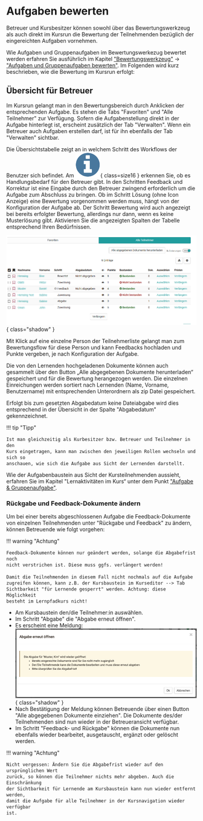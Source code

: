 # Aufgaben bewerten

Betreuer und Kursbesitzer können sowohl über das Bewertungswerkzeug als auch
direkt im Kursrun die Bewertung der Teilnehmenden bezüglich der eingereichten
Aufgaben vornehmen.

Wie Aufgaben und Gruppenaufgaben im Bewertungswerkezug bewertet werden erfahren Sie ausführlich im Kapitel ["Bewertungswerkzeug"](Assessment_tool_overview.de.md) → ["Aufgaben und Gruppenaufgaben bewerten"](Assessing_tasks_and_group_tasks.de.md). Im Folgenden wird kurz beschrieben, wie die Bewertung im Kursrun erfolgt:

## Übersicht für Betreuer

Im Kursrun gelangt man in den Bewertungsbereich durch Anklicken der
entsprechenden Aufgabe. Es stehen die Tabs "Favoriten" und "Alle Teilnehmer"
zur Verfügung. Sofern die Aufgabenstellung direkt in der Aufgabe hinterlegt
ist, erscheint zusätzlich der Tab "Verwalten". Wenn ein Betreuer auch Aufgaben
erstellen darf, ist für ihn ebenfalls der Tab "Verwalten" sichtbar.

Die Übersichtstabelle zeigt an in welchem Schritt des Workflows der Benutzer
sich befindet. Am ![Handlungsbedarf](assets/action_needed.png){ class=size16 }
erkennen Sie, ob es Handlungsbedarf für den Betreuer gibt. In den Schritten
Feedback und Korrektur ist eine Eingabe durch den Betreuer zwingend
erforderlich um die Aufgabe zum Abschluss zu bringen. Ob im Schritt Lösung
(ohne Icon Anzeige) eine Bewertung vorgenommen werden muss, hängt von der
Konfiguration der Aufgabe ab. Der Schritt Bewertung wird auch angezeigt bei
bereits erfolgter Bewertung, allerdings nur dann, wenn es keine Musterlösung
gibt. Aktivieren Sie die angezeigten Spalten der Tabelle entsprechend Ihren
Bedürfnissen.

![Übersicht Status der Teilnehmenden](assets/task_correction_DE.png){ class="shadow" }

Mit Klick auf eine einzelne Person der Teilnehmerliste gelangt man zum
Bewertungsflow für diese Person und kann Feedbacks hochladen und Punkte
vergeben, je nach Konfiguration der Aufgabe.

Die von den Lernenden hochgeladenen Dokumente können auch gesammelt über den
Button „Alle abgegebenen Dokumente herunterladen“ gespeichert und für die
Bewertung herangezogen werden. Die einzelnen Einreichungen werden sortiert
nach Lernenden (Name, Vorname, Benutzername) mit entsprechenden Unterordnern
als zip Datei gespeichert.

Erfolgt bis zum gesetzten Abgabedatum keine Dateiabgabe wird dies entsprechend
in der Übersicht in der Spalte "Abgabedatum" gekennzeichnet.

!!! tip "Tipp"

    Ist man gleichzeitig als Kurbesitzer bzw. Betreuer und Teilnehmer in den
    Kurs eingetragen, kann man zwischen den jeweiligen Rollen wechseln und sich so
    anschauen, wie sich die Aufgabe aus Sicht der Lernenden darstellt.

Wie der Aufgabenbaustein aus Sicht der Kursteilnehmenden aussieht, erfahren
Sie im Kapitel "Lernaktivitäten im Kurs“ unter dem Punkt ["Aufgabe &
Gruppenaufgabe"](../learningresources/Course_Elements.de.md).

### Rückgabe und Feedback-Dokumente ändern

Um bei einer bereits abgeschlossenen Aufgabe die Feedback-Dokumente von
einzelnen Teilnehmenden unter "Rückgabe und Feedback" zu ändern, können Betreuende
wie folgt vorgehen:

!!! warning "Achtung"

    Feedback-Dokumente können nur geändert werden, solange die Abgabefrist noch
    nicht verstrichen ist. Diese muss ggfs. verlängert werden!

    Damit die Teilnehmenden in diesem Fall nicht nochmals auf die Aufgabe
    zugreifen können, kann z.B. der Kursbaustein im Kurseditor --> Tab
    Sichtbarkeit "für Lernende gesperrt" werden. Achtung: diese Möglichkeit
    besteht im Lernpfadkurs nicht!

- Am Kursbaustein den/die Teilnehmer:in auswählen.
- Im Schritt "Abgabe" die "Abgabe erneut öffnen".
- Es erscheint eine Meldung:
    ![Abgabe erneut öffnen](assets/Task_reopen_submission_de.png){ class="shadow" }
- Nach Bestätigung der Meldung können Betreuende über einen Button "Alle abgegebenen Dokumente einziehen". Die Dokumente des/der Teilnehmenden sind nun wieder in der Betreueransicht verfügbar.
- Im Schritt "Feedback- und Rückgabe" können die Dokumente nun ebenfalls wieder bearbeitet, ausgetauscht, ergänzt oder gelöscht werden.

!!! warning "Achtung"

    Nicht vergessen: Ändern Sie die Abgabefrist wieder auf den ursprünglichen Wert
    zurück, so können die Teilnehmer nichts mehr abgeben. Auch die Einschränkung
    der Sichtbarkeit für Lernende am Kursbaustein kann nun wieder entfernt werden,
    damit die Aufgabe für alle Teilnehmer in der Kursnavigation wieder verfügbar
    ist.
